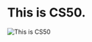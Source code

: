 # This is CS50.

![This is CS50](https://user-images.githubusercontent.com/68422551/151365934-84123ab5-6492-472a-baa2-13d9bf3b7f5e.jpg)
